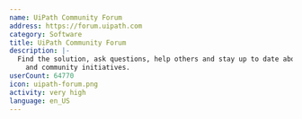```yaml
---
name: UiPath Community Forum
address: https://forum.uipath.com
category: Software
title: UiPath Community Forum
description: |-
  Find the solution, ask questions, help others and stay up to date about our products
    and community initiatives.
userCount: 64770
icon: uipath-forum.png
activity: very high
language: en_US
---
```

